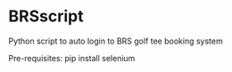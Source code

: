 # BRSscript
Python script to auto login to BRS golf tee booking system

Pre-requisites: pip install selenium


